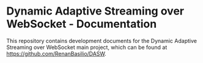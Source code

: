 # Dynamic Adaptive Streaming over WebSocket - Documentation

This repository contains development documents for the Dynamic Adaptive Streaming over WebSocket main project, which can be found at https://github.com/RenanBasilio/DASW.